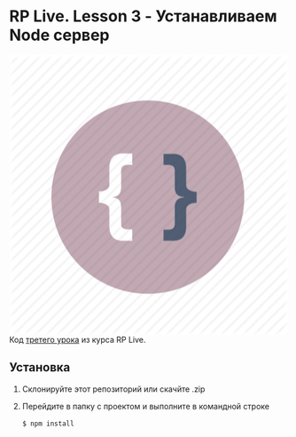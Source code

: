# RP Live. Lesson 3 - Устанавливаем Node сервер

<img src="logo.png" align="right" />

Код [третего урока]() из курса RP Live.

## Установка

1) Склонируйте этот репозиторий или скачйте .zip
2) Перейдите в папку с проектом и выполните в командной строке

    ```
    $ npm install

    ```



